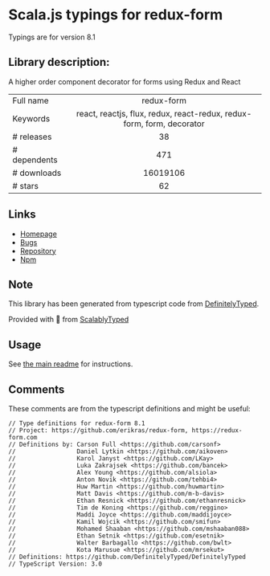 
# Scala.js typings for redux-form

Typings are for version 8.1

## Library description:
A higher order component decorator for forms using Redux and React

|                    |                 |
| ------------------ | :-------------: |
| Full name          | redux-form |
| Keywords           | react, reactjs, flux, redux, react-redux, redux-form, form, decorator |
| # releases         | 38 |
| # dependents       | 471 |
| # downloads        | 16019106 |
| # stars            | 62 |

## Links
- [Homepage](https://redux-form.com/)
- [Bugs](https://github.com/erikras/redux-form/issues)
- [Repository](https://github.com/erikras/redux-form)
- [Npm](https://www.npmjs.com/package/redux-form)
    


## Note
This library has been generated from typescript code from [DefinitelyTyped](https://definitelytyped.org).

Provided with :purple_heart: from [ScalablyTyped](https://github.com/oyvindberg/ScalablyTyped)

## Usage
See [the main readme](../../readme.md) for instructions.

## Comments

These comments are from the typescript definitions and might be useful:
```
// Type definitions for redux-form 8.1
// Project: https://github.com/erikras/redux-form, https://redux-form.com
// Definitions by: Carson Full <https://github.com/carsonf>
//                 Daniel Lytkin <https://github.com/aikoven>
//                 Karol Janyst <https://github.com/LKay>
//                 Luka Zakrajsek <https://github.com/bancek>
//                 Alex Young <https://github.com/alsiola>
//                 Anton Novik <https://github.com/tehbi4>
//                 Huw Martin <https://github.com/huwmartin>
//                 Matt Davis <https://github.com/m-b-davis>
//                 Ethan Resnick <https://github.com/ethanresnick>
//                 Tim de Koning <https://github.com/reggino>
//                 Maddi Joyce <https://github.com/maddijoyce>
//                 Kamil Wojcik <https://github.com/smifun>
//                 Mohamed Shaaban <https://github.com/mshaaban088>
//                 Ethan Setnik <https://github.com/esetnik>
//                 Walter Barbagallo <https://github.com/bwlt>
//                 Kota Marusue <https://github.com/mrsekut>
// Definitions: https://github.com/DefinitelyTyped/DefinitelyTyped
// TypeScript Version: 3.0

```

